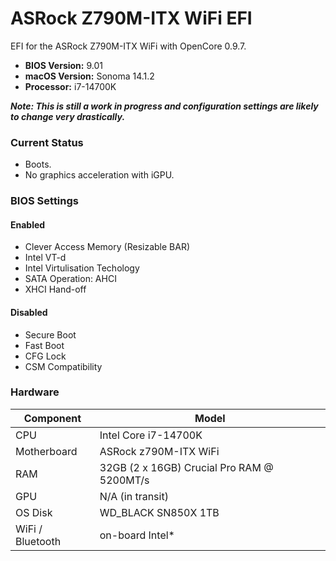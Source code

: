 # ASRock Z790M-ITX WiFi EFI
EFI for the ASRock Z790M-ITX WiFi with OpenCore 0.9.7.

* **BIOS Version:** 9.01
* **macOS Version:** Sonoma 14.1.2
* **Processor:** i7-14700K

_**Note: This is still a work in progress and configuration settings are likely to change very drastically.**_

### Current Status
* Boots.
* No graphics acceleration with iGPU.

### BIOS Settings
#### Enabled
* Clever Access Memory (Resizable BAR)
* Intel VT-d
* Intel Virtulisation Techology
* SATA Operation: AHCI
* XHCI Hand-off

#### Disabled
* Secure Boot
* Fast Boot
* CFG Lock
* CSM Compatibility

### Hardware
| Component        | Model                                      |
| ---------------- | ------------------------------------------ |
| CPU              | Intel Core i7-14700K                       |
| Motherboard      | ASRock z790M-ITX WiFi                      |
| RAM              | 32GB (2 x 16GB) Crucial Pro RAM @ 5200MT/s |
| GPU              | N/A (in transit)                           |
| OS Disk          | WD_BLACK SN850X 1TB                        |
| WiFi / Bluetooth | on-board Intel*                            |
